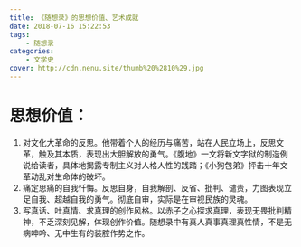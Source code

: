 ```yaml
---
title: 《随想录》的思想价值、艺术成就
date: 2018-07-16 15:22:53
tags: 
    - 随想录
categories:
    - 文学史
cover: http://cdn.nenu.site/thumb%20%2810%29.jpg
---
```


# 思想价值：

1. 对文化大革命的反思。他带着个人的经历与痛苦，站在人民立场上，反思文革，触及其本质，表现出大胆解放的勇气。《腹地》一文将新文字狱的制造例说给读者，具体地揭露专制主义对人格人性的践踏；《小狗包弟》抨击十年文革动乱对生命体的破坏。
2. 痛定思痛的自我忏悔。反思自身，自我解剖、反省、批判、谴责，力图表现立足自我、超越自我的勇气。彻底自审，实际是在审视民族的灵魂。
3. 写真话、吐真情、求真理的创作风格。以赤子之心探求真理，表现无畏批判精神，不乏深刻见解，体现创作价值。随想录中有真人真事真理真性情，不是无病呻吟、无中生有的装腔作势之作。

